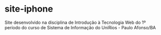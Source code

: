 # site-iphone
Site desenvolvido na disciplina de Introdução à Tecnologia Web do 1º período do curso de Sistema de Informação do UniRios - Paulo Afonso/BA 
